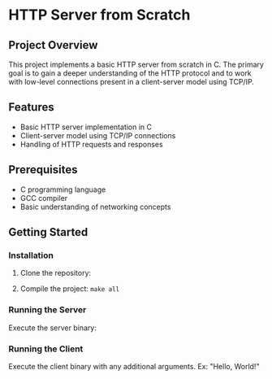 # HTTP Server from Scratch

## Project Overview

This project implements a basic HTTP server from scratch in C. The primary goal is to gain a deeper understanding of the HTTP protocol and to work with low-level connections present in a client-server model using TCP/IP.

## Features

- Basic HTTP server implementation in C
- Client-server model using TCP/IP connections
- Handling of HTTP requests and responses

## Prerequisites

- C programming language
- GCC compiler
- Basic understanding of networking concepts

## Getting Started

### Installation

1. Clone the repository:


2. Compile the project: ```make all```


### Running the Server

Execute the server binary:


### Running the Client

Execute the client binary with any additional arguments. Ex: "Hello, World!"
